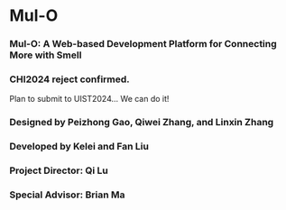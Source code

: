# Mul-O
### Mul-O: A Web-based Development Platform for Connecting More with Smell

### CHI2024 reject confirmed. 
Plan to submit to UIST2024...
We can do it!

### Designed by Peizhong Gao, Qiwei Zhang, and Linxin Zhang
### Developed by Kelei and Fan Liu
### Project Director: Qi Lu
### Special Advisor: Brian Ma
